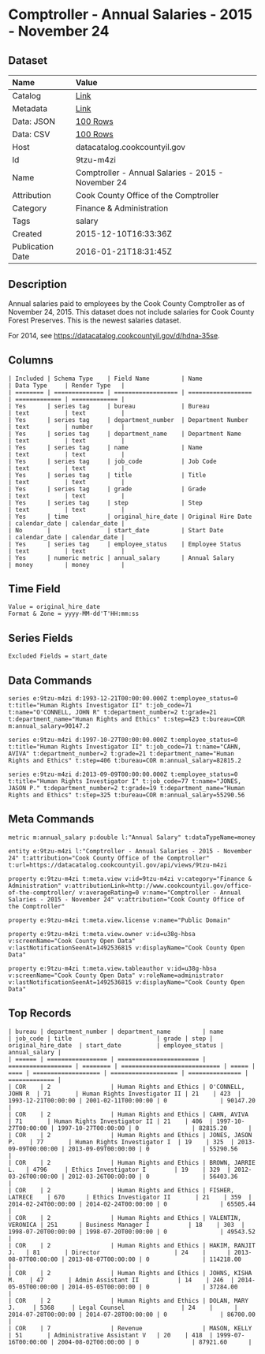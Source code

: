 # Comptroller - Annual Salaries - 2015 - November 24

## Dataset

| Name | Value |
| :--- | :---- |
| Catalog | [Link](https://catalog.data.gov/dataset/comptroller-annual-salaries-2015-november-24) |
| Metadata | [Link](https://datacatalog.cookcountyil.gov/api/views/9tzu-m4zi) |
| Data: JSON | [100 Rows](https://datacatalog.cookcountyil.gov/api/views/9tzu-m4zi/rows.json?max_rows=100) |
| Data: CSV | [100 Rows](https://datacatalog.cookcountyil.gov/api/views/9tzu-m4zi/rows.csv?max_rows=100) |
| Host | datacatalog.cookcountyil.gov |
| Id | 9tzu-m4zi |
| Name | Comptroller - Annual Salaries - 2015 - November 24 |
| Attribution | Cook County Office of the Comptroller |
| Category | Finance & Administration |
| Tags | salary |
| Created | 2015-12-10T16:33:36Z |
| Publication Date | 2016-01-21T18:31:45Z |

## Description

Annual salaries paid to employees by the Cook County Comptroller as of November 24, 2015. This dataset does not include salaries for Cook County Forest Preserves. This is the newest salaries dataset. 

For 2014, see https://datacatalog.cookcountyil.gov/d/hdna-35se.

## Columns

```ls
| Included | Schema Type    | Field Name         | Name               | Data Type     | Render Type   |
| ======== | ============== | ================== | ================== | ============= | ============= |
| Yes      | series tag     | bureau             | Bureau             | text          | text          |
| Yes      | series tag     | department_number  | Department Number  | text          | number        |
| Yes      | series tag     | department_name    | Department Name    | text          | text          |
| Yes      | series tag     | name               | Name               | text          | text          |
| Yes      | series tag     | job_code           | Job Code           | text          | text          |
| Yes      | series tag     | title              | Title              | text          | text          |
| Yes      | series tag     | grade              | Grade              | text          | text          |
| Yes      | series tag     | step               | Step               | text          | text          |
| Yes      | time           | original_hire_date | Original Hire Date | calendar_date | calendar_date |
| No       |                | start_date         | Start Date         | calendar_date | calendar_date |
| Yes      | series tag     | employee_status    | Employee Status    | text          | text          |
| Yes      | numeric metric | annual_salary      | Annual Salary      | money         | money         |
```

## Time Field

```ls
Value = original_hire_date
Format & Zone = yyyy-MM-dd'T'HH:mm:ss
```

## Series Fields

```ls
Excluded Fields = start_date
```

## Data Commands

```ls
series e:9tzu-m4zi d:1993-12-21T00:00:00.000Z t:employee_status=0 t:title="Human Rights Investigator II" t:job_code=71 t:name="O'CONNELL, JOHN R" t:department_number=2 t:grade=21 t:department_name="Human Rights and Ethics" t:step=423 t:bureau=COR m:annual_salary=90147.2

series e:9tzu-m4zi d:1997-10-27T00:00:00.000Z t:employee_status=0 t:title="Human Rights Investigator II" t:job_code=71 t:name="CAHN, AVIVA" t:department_number=2 t:grade=21 t:department_name="Human Rights and Ethics" t:step=406 t:bureau=COR m:annual_salary=82815.2

series e:9tzu-m4zi d:2013-09-09T00:00:00.000Z t:employee_status=0 t:title="Human Rights Investigator I" t:job_code=77 t:name="JONES, JASON P." t:department_number=2 t:grade=19 t:department_name="Human Rights and Ethics" t:step=325 t:bureau=COR m:annual_salary=55290.56
```

## Meta Commands

```ls
metric m:annual_salary p:double l:"Annual Salary" t:dataTypeName=money

entity e:9tzu-m4zi l:"Comptroller - Annual Salaries - 2015 - November 24" t:attribution="Cook County Office of the Comptroller" t:url=https://datacatalog.cookcountyil.gov/api/views/9tzu-m4zi

property e:9tzu-m4zi t:meta.view v:id=9tzu-m4zi v:category="Finance & Administration" v:attributionLink=http://www.cookcountyil.gov/office-of-the-comptroller/ v:averageRating=0 v:name="Comptroller - Annual Salaries - 2015 - November 24" v:attribution="Cook County Office of the Comptroller"

property e:9tzu-m4zi t:meta.view.license v:name="Public Domain"

property e:9tzu-m4zi t:meta.view.owner v:id=u38g-hbsa v:screenName="Cook County Open Data" v:lastNotificationSeenAt=1492536815 v:displayName="Cook County Open Data"

property e:9tzu-m4zi t:meta.view.tableauthor v:id=u38g-hbsa v:screenName="Cook County Open Data" v:roleName=administrator v:lastNotificationSeenAt=1492536815 v:displayName="Cook County Open Data"
```

## Top Records

```ls
| bureau | department_number | department_name         | name               | job_code | title                        | grade | step | original_hire_date  | start_date          | employee_status | annual_salary | 
| ====== | ================= | ======================= | ================== | ======== | ============================ | ===== | ==== | =================== | =================== | =============== | ============= | 
| COR    | 2                 | Human Rights and Ethics | O'CONNELL, JOHN R  | 71       | Human Rights Investigator II | 21    | 423  | 1993-12-21T00:00:00 | 2001-02-11T00:00:00 | 0               | 90147.20      | 
| COR    | 2                 | Human Rights and Ethics | CAHN, AVIVA        | 71       | Human Rights Investigator II | 21    | 406  | 1997-10-27T00:00:00 | 1997-10-27T00:00:00 | 0               | 82815.20      | 
| COR    | 2                 | Human Rights and Ethics | JONES, JASON P.    | 77       | Human Rights Investigator I  | 19    | 325  | 2013-09-09T00:00:00 | 2013-09-09T00:00:00 | 0               | 55290.56      | 
| COR    | 2                 | Human Rights and Ethics | BROWN, JARRIE L.   | 4796     | Ethics Investigator I        | 19    | 329  | 2012-03-26T00:00:00 | 2012-03-26T00:00:00 | 0               | 56403.36      | 
| COR    | 2                 | Human Rights and Ethics | FISHER, LATRECE    | 670      | Ethics Investigator II       | 21    | 359  | 2014-02-24T00:00:00 | 2014-02-24T00:00:00 | 0               | 65505.44      | 
| COR    | 2                 | Human Rights and Ethics | VALENTIN, VERONICA | 251      | Business Manager I           | 18    | 303  | 1998-07-20T00:00:00 | 1998-07-20T00:00:00 | 0               | 49543.52      | 
| COR    | 2                 | Human Rights and Ethics | HAKIM, RANJIT J.   | 81       | Director                     | 24    |      | 2013-08-07T00:00:00 | 2013-08-07T00:00:00 | 0               | 114218.00     | 
| COR    | 2                 | Human Rights and Ethics | JOHNS, KISHA M.    | 47       | Admin Assistant II           | 14    | 246  | 2014-05-05T00:00:00 | 2014-05-05T00:00:00 | 0               | 37284.00      | 
| COR    | 2                 | Human Rights and Ethics | DOLAN, MARY J.     | 5368     | Legal Counsel                | 24    |      | 2014-07-28T00:00:00 | 2014-07-28T00:00:00 | 0               | 86700.00      | 
| COR    | 7                 | Revenue                 | MASON, KELLY       | 51       | Administrative Assistant V   | 20    | 418  | 1999-07-16T00:00:00 | 2004-08-02T00:00:00 | 0               | 87921.60      | 
```
